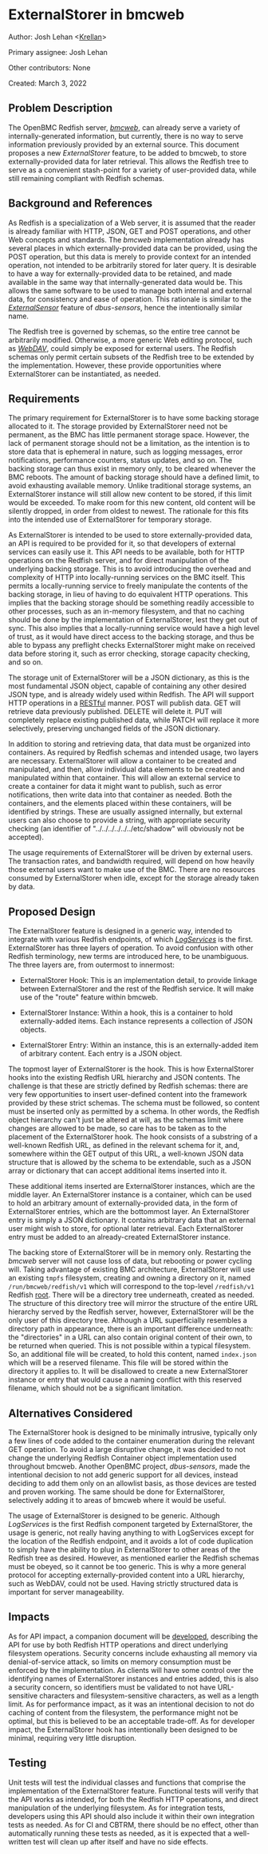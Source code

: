# ExternalStorer in bmcweb

Author: Josh Lehan
\<[Krellan](https://gerrit.openbmc-project.xyz/q/owner:krellan%2540google.com)\>

Primary assignee: Josh Lehan

Other contributors: None

Created: March 3, 2022

## Problem Description

The OpenBMC Redfish server, [*bmcweb*](https://github.com/openbmc/bmcweb), can
already serve a variety of internally-generated information, but currently,
there is no way to serve information previously provided by an external source.
This document proposes a new *ExternalStorer* feature, to be added to bmcweb, to
store externally-provided data for later retrieval. This allows the Redfish tree
to serve as a convenient stash-point for a variety of user-provided data, while
still remaining compliant with Redfish schemas.

## Background and References

As Redfish is a specialization of a Web server, it is assumed that the reader is
already familiar with HTTP, JSON, GET and POST operations, and other Web
concepts and standards. The *bmcweb* implementation already has several places
in which externally-provided data can be provided, using the POST operation, but
this data is merely to provide context for an intended operation, not intended
to be arbitrarily stored for later query. It is desirable to have a way for
externally-provided data to be retained, and made available in the same way that
internally-generated data would be. This allows the same software to be used to
manage both internal and external data, for consistency and ease of operation.
This rationale is similar to the
[*ExternalSensor*](https://github.com/openbmc/docs/blob/master/designs/external-sensor.md)
feature of *dbus-sensors*, hence the intentionally similar name.

The Redfish tree is governed by schemas, so the entire tree cannot be
arbitrarily modified. Otherwise, a more generic Web editing protocol, such as
[*WebDAV*](https://datatracker.ietf.org/doc/html/rfc4918), could simply be
exposed for external users. The Redfish schemas only permit certain subsets of
the Redfish tree to be extended by the implementation. However, these provide
opportunities where ExternalStorer can be instantiated, as needed.

## Requirements

The primary requirement for ExternalStorer is to have some backing storage
allocated to it. The storage provided by ExternalStorer need not be permanent,
as the BMC has little permanent storage space. However, the lack of permanent
storage should not be a limitation, as the intention is to store data that is
ephemeral in nature, such as logging messages, error notifications, performance
counters, status updates, and so on. The backing storage can thus exist in
memory only, to be cleared whenever the BMC reboots. The amount of backing
storage should have a defined limit, to avoid exhausting available memory.
Unlike traditional storage systems, an ExternalStorer instance will still allow
new content to be stored, if this limit would be exceeded. To make room for this
new content, old content will be silently dropped, in order from oldest to
newest. The rationale for this fits into the intended use of ExternalStorer for
temporary storage.

As ExternalStorer is intended to be used to store externally-provided data, an
API is required to be provided for it, so that developers of external services
can easily use it. This API needs to be available, both for HTTP operations on
the Redfish server, and for direct manipulation of the underlying backing
storage. This is to avoid introducing the overhead and complexity of HTTP into
locally-running services on the BMC itself. This permits a locally-running
service to freely manipulate the contents of the backing storage, in lieu of
having to do equivalent HTTP operations. This implies that the backing storage
should be something readily accessible to other processes, such as an in-memory
filesystem, and that no caching should be done by the implementation of
ExternalStorer, lest they get out of sync. This also implies that a
locally-running service would have a high level of trust, as it would have
direct access to the backing storage, and thus be able to bypass any preflight
checks ExternalStorer might make on received data before storing it, such as
error checking, storage capacity checking, and so on.

The storage unit of ExternalStorer will be a JSON dictionary, as this is the
most fundamental JSON object, capable of containing any other desired JSON type,
and is already widely used within Redfish. The API will support HTTP operations
in a [RESTful](https://en.wikipedia.org/wiki/Representational_state_transfer)
manner. POST will publish data. GET will retrieve data previously published.
DELETE will delete it. PUT will completely replace existing published data,
while PATCH will replace it more selectively, preserving unchanged fields of the
JSON dictionary.

In addition to storing and retrieving data, that data must be organized into
containers. As required by Redfish schemas and intended usage, two layers are
necessary. ExternalStorer will allow a container to be created and manipulated,
and then, allow individual data elements to be created and manipulated within
that container. This will allow an external service to create a container for
data it might want to publish, such as error notifications, then write data into
that container as needed. Both the containers, and the elements placed within
these containers, will be identified by strings. These are usually assigned
internally, but external users can also choose to provide a string, with
appropriate security checking (an identifier of "../../../../../../etc/shadow"
will obviously not be accepted).

The usage requirements of ExternalStorer will be driven by external users. The
transaction rates, and bandwidth required, will depend on how heavily those
external users want to make use of the BMC. There are no resources consumed by
ExternalStorer when idle, except for the storage already taken by data.

## Proposed Design

The ExternalStorer feature is designed in a generic way, intended to integrate
with various Redfish endpoints, of which
[*LogServices*](https://redfish.dmtf.org/schemas/v1/LogService_v1.xml) is the
first. ExternalStorer has three layers of operation. To avoid confusion with
other Redfish terminology, new terms are introduced here, to be unambiguous. The
three layers are, from outermost to innermost:

*   ExternalStorer Hook: This is an implementation detail, to provide linkage
    between ExternalStorer and the rest of the Redfish service. It will make use
    of the "route" feature within bmcweb.

*   ExternalStorer Instance: Within a hook, this is a container to hold
    externally-added items. Each instance represents a collection of JSON
    objects.

*   ExternalStorer Entry: Within an instance, this is an externally-added item
    of arbitrary content. Each entry is a JSON object.

The topmost layer of ExternalStorer is the hook. This is how ExternalStorer
hooks into the existing Redfish URL hierarchy and JSON contents. The challenge
is that these are strictly defined by Redfish schemas: there are very few
opportunities to insert user-defined content into the framework provided by
these strict schemas. The schema must be followed, so content must be inserted
only as permitted by a schema. In other words, the Redfish object hierarchy
can't just be altered at will, as the schemas limit where changes are allowed to
be made, so care has to be taken as to the placement of the ExternalStorer hook.
The hook consists of a substring of a well-known Redfish URL, as defined in the
relevant schema for it, and, somewhere within the GET output of this URL, a
well-known JSON data structure that is allowed by the schema to be extendable,
such as a JSON array or dictionary that can accept additional items inserted
into it.

These additional items inserted are ExternalStorer instances, which are the
middle layer. An ExternalStorer instance is a container, which can be used to
hold an arbitrary amount of externally-provided data, in the form of
ExternalStorer entries, which are the bottommost layer. An ExternalStorer entry
is simply a JSON dictionary. It contains arbitrary data that an external user
might wish to store, for optional later retrieval. Each ExternalStorer entry
must be added to an already-created ExternalStorer instance.

The backing store of ExternalStorer will be in memory only. Restarting the
*bmcweb* server will not cause loss of data, but rebooting or power cycling
will. Taking advantage of existing BMC architecture, ExternalStorer will use an
existing `tmpfs` filesystem, creating and owning a directory on it, named
`/run/bmcweb/redfish/v1` which will correspond to the top-level `/redfish/v1`
Redfish
[root](https://redfish.dmtf.org/schemas/DSP0266_1.7.0.html#service-root-request).
There will be a directory tree underneath, created as needed. The structure of
this directory tree will mirror the structure of the entire URL hierarchy served
by the Redfish server, however, ExternalStorer will be the only user of this
directory tree. Although a URL superficially resembles a directory path in
appearance, there is an important difference underneath: the "directories" in a
URL can also contain original content of their own, to be returned when queried.
This is not possible within a typical filesystem. So, an additional file will be
created, to hold this content, named `index.json` which will be a reserved
filename. This file will be stored within the directory it applies to. It will
be disallowed to create a new ExternalStorer instance or entry that would cause
a naming conflict with this reserved filename, which should not be a significant
limitation.

## Alternatives Considered

The ExternalStorer hook is designed to be minimally intrusive, typically only a
few lines of code added to the container enumeration during the relevant GET
operation. To avoid a large disruptive change, it was decided to not change the
underlying Redfish Container object implementation used throughout bmcweb.
Another OpenBMC project, *dbus-sensors*, made the intentional decision to not
add generic support for all devices, instead deciding to add them only on an
allowlist basis, as those devices are tested and proven working. The same should
be done for ExternalStorer, selectively adding it to areas of bmcweb where it
would be useful.

The usage of ExternalStorer is designed to be generic. Although *LogServices* is
the first Redfish component targeted by ExternalStorer, the usage is generic,
not really having anything to with LogServices except for the location of the
Redfish endpoint, and it avoids a lot of code duplication to simply have the
ability to plug in ExternalStorer to other areas of the Redfish tree as desired.
However, as mentioned earlier the Redfish schemas must be obeyed, so it cannot
be too generic. This is why a more general protocol for accepting
externally-provided content into a URL hierarchy, such as WebDAV, could not be
used. Having strictly structured data is important for server manageability.

## Impacts

As for API impact, a companion document will be
[developed](https://gerrit.openbmc-project.xyz/c/openbmc/docs/+/52295),
describing the API for use by both Redfish HTTP operations and direct underlying
filesystem operations. Security concerns include exhausting all memory via
denial-of-service attack, so limits on memory consumption must be enforced by
the implementation. As clients will have some control over the identifying names
of ExternalStorer instances and entries added, this is also a security concern,
so identifiers must be validated to not have URL-sensitive characters and
filesystem-sensitive characters, as well as a length limit. As for performance
impact, as it was an intentional decision to not do caching of content from the
filesystem, the performance might not be optimal, but this is believed to be an
acceptable trade-off. As for developer impact, the ExternalStorer hook has
intentionally been designed to be minimal, requiring very little disruption.

## Testing

Unit tests will test the individual classes and functions that comprise the
implementation of the ExternalStorer feature. Functional tests will verify that
the API works as intended, for both the Redfish HTTP operations, and direct
manipulation of the underlying filesystem. As for integration tests, developers
using this API should also include it within their own integration tests as
needed. As for CI and CBTRM, there should be no effect, other than automatically
running these tests as needed, as it is expected that a well-written test will
clean up after itself and have no side effects.
